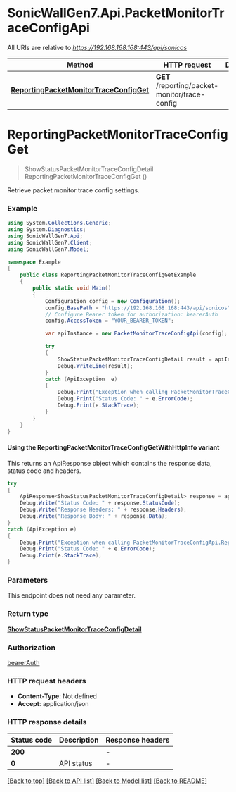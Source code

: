 # SonicWallGen7.Api.PacketMonitorTraceConfigApi

All URIs are relative to *https://192.168.168.168:443/api/sonicos*

| Method | HTTP request | Description |
|--------|--------------|-------------|
| [**ReportingPacketMonitorTraceConfigGet**](PacketMonitorTraceConfigApi.md#reportingpacketmonitortraceconfigget) | **GET** /reporting/packet-monitor/trace-config |  |

<a id="reportingpacketmonitortraceconfigget"></a>
# **ReportingPacketMonitorTraceConfigGet**
> ShowStatusPacketMonitorTraceConfigDetail ReportingPacketMonitorTraceConfigGet ()



Retrieve packet monitor trace config settings.

### Example
```csharp
using System.Collections.Generic;
using System.Diagnostics;
using SonicWallGen7.Api;
using SonicWallGen7.Client;
using SonicWallGen7.Model;

namespace Example
{
    public class ReportingPacketMonitorTraceConfigGetExample
    {
        public static void Main()
        {
            Configuration config = new Configuration();
            config.BasePath = "https://192.168.168.168:443/api/sonicos";
            // Configure Bearer token for authorization: bearerAuth
            config.AccessToken = "YOUR_BEARER_TOKEN";

            var apiInstance = new PacketMonitorTraceConfigApi(config);

            try
            {
                ShowStatusPacketMonitorTraceConfigDetail result = apiInstance.ReportingPacketMonitorTraceConfigGet();
                Debug.WriteLine(result);
            }
            catch (ApiException  e)
            {
                Debug.Print("Exception when calling PacketMonitorTraceConfigApi.ReportingPacketMonitorTraceConfigGet: " + e.Message);
                Debug.Print("Status Code: " + e.ErrorCode);
                Debug.Print(e.StackTrace);
            }
        }
    }
}
```

#### Using the ReportingPacketMonitorTraceConfigGetWithHttpInfo variant
This returns an ApiResponse object which contains the response data, status code and headers.

```csharp
try
{
    ApiResponse<ShowStatusPacketMonitorTraceConfigDetail> response = apiInstance.ReportingPacketMonitorTraceConfigGetWithHttpInfo();
    Debug.Write("Status Code: " + response.StatusCode);
    Debug.Write("Response Headers: " + response.Headers);
    Debug.Write("Response Body: " + response.Data);
}
catch (ApiException e)
{
    Debug.Print("Exception when calling PacketMonitorTraceConfigApi.ReportingPacketMonitorTraceConfigGetWithHttpInfo: " + e.Message);
    Debug.Print("Status Code: " + e.ErrorCode);
    Debug.Print(e.StackTrace);
}
```

### Parameters
This endpoint does not need any parameter.
### Return type

[**ShowStatusPacketMonitorTraceConfigDetail**](ShowStatusPacketMonitorTraceConfigDetail.md)

### Authorization

[bearerAuth](../README.md#bearerAuth)

### HTTP request headers

 - **Content-Type**: Not defined
 - **Accept**: application/json


### HTTP response details
| Status code | Description | Response headers |
|-------------|-------------|------------------|
| **200** |  |  -  |
| **0** | API status |  -  |

[[Back to top]](#) [[Back to API list]](../README.md#documentation-for-api-endpoints) [[Back to Model list]](../README.md#documentation-for-models) [[Back to README]](../README.md)

